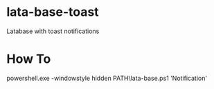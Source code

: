 # lata-base-toast
Latabase with toast notifications


# How To
powershell.exe -windowstyle hidden PATH\lata-base.ps1 'Notification'
